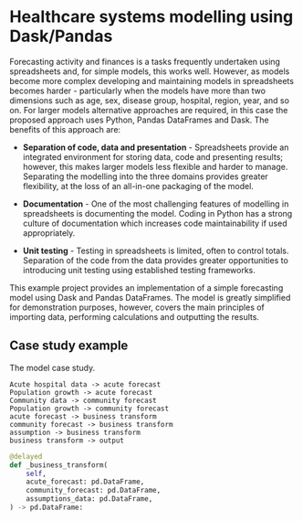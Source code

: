 # Healthcare systems modelling using Dask/Pandas

Forecasting activity and finances is a tasks frequently undertaken using spreadsheets and, for simple models, this works well. However, as models become more complex developing and maintaining models in spreadsheets becomes harder - particularly when the models have more than two dimensions such as age, sex, disease group, hospital, region, year, and so on. For larger models alternative approaches are required, in this case the proposed approach uses Python, Pandas DataFrames and Dask. The benefits of this approach are:

+ **Separation of code, data and presentation** - Spreadsheets provide an integrated environment for storing data, code and presenting results; however, this makes larger models less flexible and harder to manage. Separating the modelling into the three domains provides greater flexibility, at the loss of an all-in-one packaging of the model.

+ **Documentation** - One of the most challenging features of modelling in spreadsheets is documenting the model. Coding in Python has a strong culture of documentation which increases code maintainability if used appropriately.

+ **Unit testing** - Testing in spreadsheets is limited, often to control totals. Separation of the code from the data provides greater opportunities to introducing unit testing using established testing frameworks.

This example project provides an implementation of a simple forecasting model using Dask and Pandas DataFrames. The model is greatly simplified for demonstration purposes, however, covers the main principles of importing data, performing calculations and outputting the results.

## Case study example

The model case study.

```mermaid
Acute hospital data -> acute forecast
Population growth -> acute forecast
Community data -> community forecast
Population growth -> community forecast
acute forecast -> business transform
community forecast -> business transform
assumption -> business transform
business transform -> output
```

```python
@delayed
def _business_transform(
    self,
    acute_forecast: pd.DataFrame,
    community_forecast: pd.DataFrame,
    assumptions_data: pd.DataFrame,
) -> pd.DataFrame:
```
